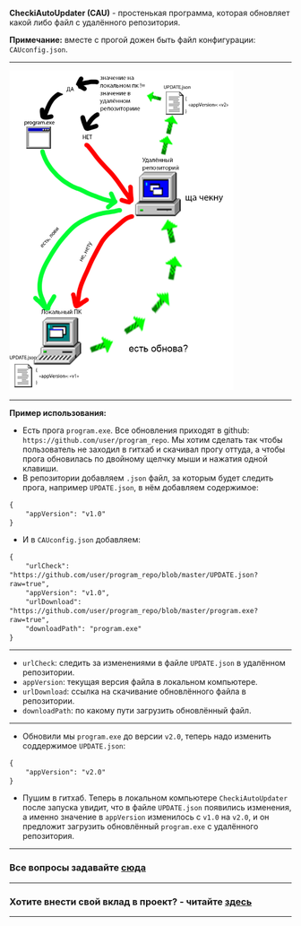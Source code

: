 **CheckiAutoUpdater (CAU)** - простенькая программа, которая обновляет какой либо файл с удалённого репозитория.

**Примечание:** вместе с прогой дожен быть файл конфигурации: `CAUconfig.json`.

***

<img src="/img/cau_work.png" width="400px">

***

**Пример использования:**

- Есть прога `program.exe`. Все обновления приходят в github: `https://github.com/user/program_repo`. Мы хотим сделать так чтобы пользователь не заходил в гитхаб и скачивал прогу оттуда, а чтобы прога обновилась по двойному щелчку мыши и нажатия одной клавиши.
- В репозитории добавляем `.json` файл, за которым будет следить прога, например `UPDATE.json`, в нём добавляем содержимое:
```
{
    "appVersion": "v1.0"
}
```
- И в `CAUconfig.json` добавляем:
```
{
    "urlCheck": "https://github.com/user/program_repo/blob/master/UPDATE.json?raw=true",
    "appVersion": "v1.0",
    "urlDownload": "https://github.com/user/program_repo/blob/master/program.exe?raw=true",
    "downloadPath": "program.exe"
}
```
***
- `urlCheck`: следить за изменениями в файле `UPDATE.json` в удалённом репозитории.
- `appVersion`: текущая версия файла в локальном компьютере.
- `urlDownload`: ссылка на скачивание обновлённого файла в репозитории.
- `downloadPath`: по какому пути загрузить обновлённый файл.
***

- Обновили мы `program.exe` до версии `v2.0`, теперь надо изменить соддержимое `UPDATE.json`:
```
{
    "appVersion": "v2.0"
}
```
- Пушим в гитхаб. Теперь в локальном компьютере `CheckiAutoUpdater` после запуска увидит, что в файле `UPDATE.json` появились изменения, а именно значение в `appVersion` изменилось с `v1.0` на `v2.0`, и он предложит загрузить обновлённый `program.exe` с удалённого репозитория. 
***
### Все вопросы задавайте [сюда](https://github.com/ivnktrv/CheckiAutoUpdater/issues)

***
### Хотите внести свой вклад в проект? - читайте [здесь](CONTRIBUTING.md)
***
